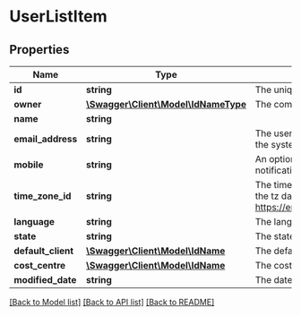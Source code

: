 # UserListItem

## Properties
Name | Type | Description | Notes
------------ | ------------- | ------------- | -------------
**id** | **string** | The unique UUID of this entity | 
**owner** | [**\Swagger\Client\Model\IdNameType**](IdNameType.md) | The company entity that owns this entity | 
**name** | **string** |  | [optional] 
**email_address** | **string** | The user&#39;s email address, used to log into the system | [optional] 
**mobile** | **string** | An optional mobile number used for SMS notifications | [optional] 
**time_zone_id** | **string** | The time zone identifier for the user (uses the tz datbase for timezones, see https://en.wikipedia.org/wiki/Tz_database) | [optional] 
**language** | **string** | The language code for this user | [optional] 
**state** | **string** | The state of the user object | [optional] 
**default_client** | [**\Swagger\Client\Model\IdName**](IdName.md) | The default client to load for this user | [optional] 
**cost_centre** | [**\Swagger\Client\Model\IdName**](IdName.md) | The cost centre that this user belongs to | [optional] 
**modified_date** | **string** | The date the user was last modified | 

[[Back to Model list]](../README.md#documentation-for-models) [[Back to API list]](../README.md#documentation-for-api-endpoints) [[Back to README]](../README.md)


